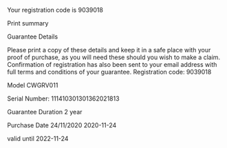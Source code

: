 Your registration code is 9039018

Print summary

Guarantee Details

Please print a copy of these details and keep it in a safe place with your proof of purchase, as you will need these should you wish to make a claim. Confirmation of registration has also been sent to your email address with full terms and conditions of your guarantee.
Registration code: 	9039018

Model 	CWGRV011

Serial Number: 	111410301301362021813

Guarantee Duration 	2 year

Purchase Date 	24/11/2020 2020-11-24

valid until 2022-11-24